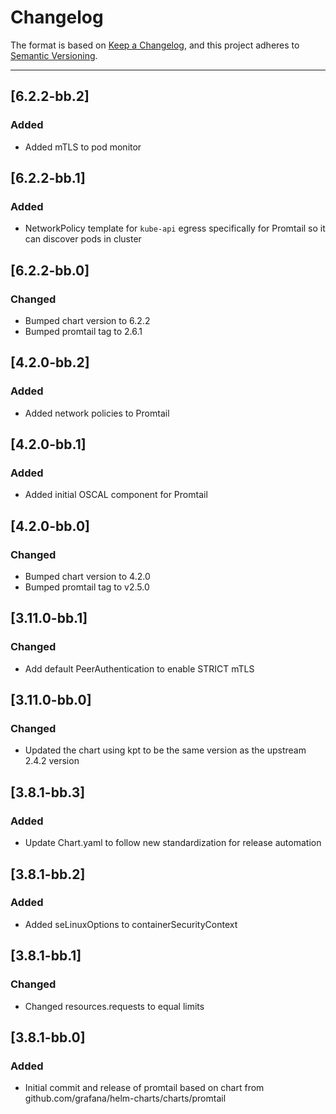 # Changelog

The format is based on [Keep a Changelog](https://keepachangelog.com/en/1.0.0/), and this project adheres to [Semantic Versioning](https://semver.org/spec/v2.0.0.html).

---
## [6.2.2-bb.2]
### Added
- Added mTLS to pod monitor

## [6.2.2-bb.1]
### Added
- NetworkPolicy template for `kube-api` egress specifically for Promtail so it can discover pods in cluster

## [6.2.2-bb.0]
### Changed
- Bumped chart version to 6.2.2
- Bumped promtail tag to 2.6.1

## [4.2.0-bb.2]
### Added
- Added network policies to Promtail

## [4.2.0-bb.1]
### Added
- Added initial OSCAL component for Promtail

## [4.2.0-bb.0]
### Changed
- Bumped chart version to 4.2.0
- Bumped promtail tag to v2.5.0

## [3.11.0-bb.1]
### Changed
- Add default PeerAuthentication to enable STRICT mTLS

## [3.11.0-bb.0]
### Changed
- Updated the chart using kpt to be the same version as the upstream 2.4.2 version

## [3.8.1-bb.3]
### Added
- Update Chart.yaml to follow new standardization for release automation

## [3.8.1-bb.2]
### Added
- Added seLinuxOptions to containerSecurityContext

## [3.8.1-bb.1]
### Changed
- Changed resources.requests to equal limits

## [3.8.1-bb.0]
### Added
- Initial commit and release of promtail based on chart from github.com/grafana/helm-charts/charts/promtail
